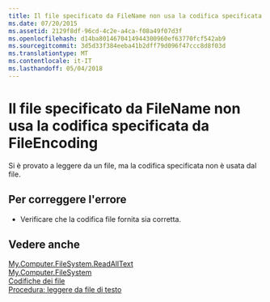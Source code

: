 ```yaml
---
title: Il file specificato da FileName non usa la codifica specificata da FileEncoding
ms.date: 07/20/2015
ms.assetid: 2129f8df-96cd-4c2e-a4ca-f08a49f07d3f
ms.openlocfilehash: d14ba8014670414944300960ef63770fcf542ab9
ms.sourcegitcommit: 3d5d33f384eeba41b2dff79d096f47ccc8d8f03d
ms.translationtype: MT
ms.contentlocale: it-IT
ms.lasthandoff: 05/04/2018
---
```

# <a name="file-specified-by-filename-does-not-use-the-encoding-specified-by-fileencoding"></a>Il file specificato da FileName non usa la codifica specificata da FileEncoding
Si è provato a leggere da un file, ma la codifica specificata non è usata dal file.  
  
## <a name="to-correct-this-error"></a>Per correggere l'errore  
  
-   Verificare che la codifica file fornita sia corretta.  
  
## <a name="see-also"></a>Vedere anche  
 [My.Computer.FileSystem.ReadAllText](xref:Microsoft.VisualBasic.FileIO.FileSystem.ReadAllText%2A)  
 [My.Computer.FileSystem](xref:Microsoft.VisualBasic.FileIO.FileSystem)  
 [Codifiche dei file](../../visual-basic/developing-apps/programming/drives-directories-files/file-encodings.md)  
 [Procedura: leggere da file di testo](../../visual-basic/developing-apps/programming/drives-directories-files/how-to-read-from-text-files.md)
